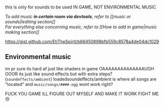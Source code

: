 this is only for sounds to be used IN GAME, NOT ENVIRONMENTAL MUSIC  

*To add music **in certain room via devtools**, refer to [[music or sounds|lediting section]]*  
*For everything else concerning music, refer to [[How to add in game|music making section]]*  

https://gist.github.com/EtiTheSpirit/b66450898bfb559c8578a4de04dc1029

## Environmental music
im pr sure its hard af just like shaders in game OAAAAAAAAAAAAAAUGH
OOOR
its just like sound effects but with extra steps? (`soundeffects/ambient`)
loadedsoundeffects/ambient is where all songs are "located"
and `music/songs/####.ogg` wont work right?

FUCK YOU GAME ILL FIGURE OUT MYSELF AND MAKE IT WORK 
FIGHT ME 😠
